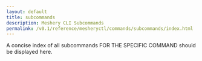 ```yaml
---
layout: default
title: subcommands
description: Meshery CLI Subcommands
permalink: /v0.1/reference/mesheryctl/commands/subcommands/index.html
---
```



A concise index of all subcommands FOR THE SPECIFIC COMMAND should be displayed here.